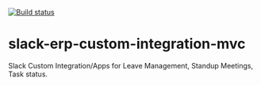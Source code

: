 [![Build status](https://ci.appveyor.com/api/projects/status/aoenqgv5cs3idhb7/branch/dev?svg=true)](https://ci.appveyor.com/project/iroshni/slack-erp-custom-integration-mvc/branch/dev)

# slack-erp-custom-integration-mvc
Slack Custom Integration/Apps for Leave Management, Standup Meetings, Task status.

